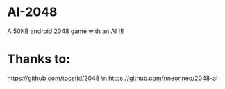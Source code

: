 # AI-2048
A 50KB android 2048 game with an AI !!!
# Thanks to:
https://github.com/tpcstld/2048
\n
https://github.com/nneonneo/2048-ai
